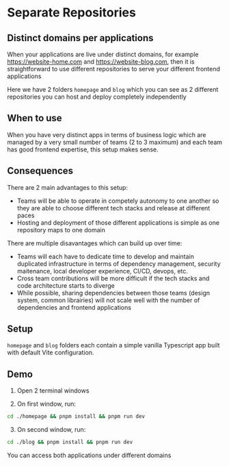 # Separate Repositories

## Distinct domains per applications

When your applications are live under distinct domains, for example https://website-home.com and https://website-blog.com, then it is straightforward to use different repositories to serve your different frontend applications

Here we have 2 folders `homepage` and `blog` which you can see as 2 different repositories you can host and deploy completely independently

## When to use

When you have very distinct apps in terms of business logic which are managed by a very small number of teams (2 to 3 maximum) and each team has good frontend expertise, this setup makes sense.

## Consequences

There are 2 main advantages to this setup:

- Teams will be able to operate in competely autonomy to one another so they are able to choose different tech stacks and release at different paces
- Hosting and deployment of those different applications is simple as one repository maps to one domain

There are multiple disavantages which can build up over time:

- Teams will each have to dedicate time to develop and maintain duplicated infrastructure in terms of dependency management, security maitenance, local developer experience, CI/CD, devops, etc.
- Cross team contributions will be more difficult if the tech stacks and code architecture starts to diverge
- While possible, sharing dependencies between those teams (design system, common librairies) will not scale well with the number of dependencies and frontend applications

## Setup

`homepage` and `blog` folders each contain a simple vanilla Typescript app built with default Vite configuration.

## Demo

1. Open 2 terminal windows

2. On first window, run:

```bash
cd ./homepage && pnpm install && pnpm run dev
```

3. On second window, run:

```bash
cd ./blog && pnpm install && pnpm run dev
```

You can access both applications under different domains
